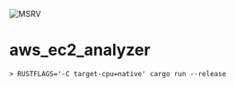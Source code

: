  ![MSRV](https://img.shields.io/badge/msrv-1.65.0-red)
# aws_ec2_analyzer



```console
> RUSTFLAGS='-C target-cpu=native' cargo run --release
```
